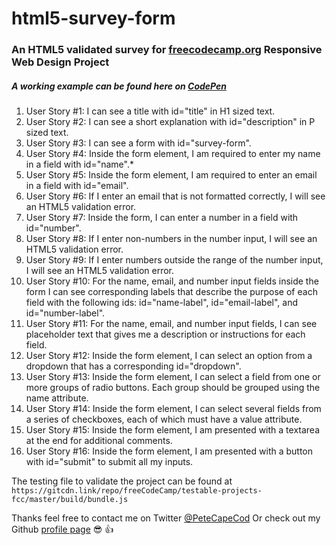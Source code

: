 # html5-survey-form
### An HTML5 validated survey for [freecodecamp.org](https://www.freecodecamp.org) Responsive Web Design Project

##### A working example can be found here on [CodePen](https://codepen.io/freeCodeCamp/full/VPaoNP)

1. User Story #1: I can see a title with id="title" in H1 sized text.
2. User Story #2: I can see a short explanation with id="description" in P sized text.
3. User Story #3: I can see a form with id="survey-form".
4. User Story #4: Inside the form element, I am required to enter my name in a field with id="name".* 
5. User Story #5: Inside the form element, I am required to enter an email in a field with id="email".
6. User Story #6: If I enter an email that is not formatted correctly, I will see an HTML5 validation error.
7. User Story #7: Inside the form, I can enter a number in a field with id="number".
8. User Story #8: If I enter non-numbers in the number input, I will see an HTML5 validation error.
9. User Story #9: If I enter numbers outside the range of the number input, I will see an HTML5 validation error.
10. User Story #10: For the name, email, and number input fields inside the form I can see corresponding labels that describe the purpose of each field with the following ids: id="name-label", id="email-label", and id="number-label".
11. User Story #11: For the name, email, and number input fields, I can see placeholder text that gives me a description or instructions for each field.
12. User Story #12: Inside the form element, I can select an option from a dropdown that has a corresponding id="dropdown".
13. User Story #13: Inside the form element, I can select a field from one or more groups of radio buttons. Each group should be grouped using the name attribute.
14. User Story #14: Inside the form element, I can select several fields from a series of checkboxes, each of which must have a value attribute.
15. User Story #15: Inside the form element, I am presented with a textarea at the end for additional comments.
16. User Story #16: Inside the form element, I am presented with a button with id="submit" to submit all my inputs.

The testing file to validate the project can be found at `https://gitcdn.link/repo/freeCodeCamp/testable-projects-fcc/master/build/bundle.js`

Thanks feel free to contact me on Twitter [@PeteCapeCod](https://www.twitter.com/PeteCapeCod)
Or check out my Github [profile page](https://www.github.com/petercr) :sunglasses: :+1:
